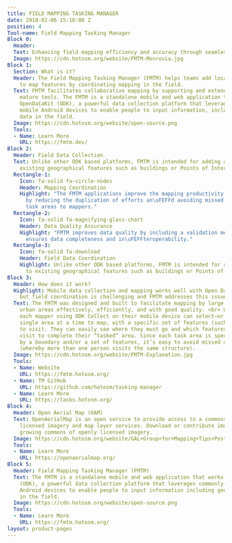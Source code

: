 ```yaml
---
title: FIELD MAPPING TASKING MANAGER
date: 2018-02-06 15:16:00 Z
position: 4
Tool-name: Field Mapping Tasking Manager
Block 0:
  Header: 
  Text: Enhancing field mapping efficiency and accuracy through seamless coordination
  Image: https://cdn.hotosm.org/website/FMTM-Monrovia.jpg
Block 1:
  Section: What is it?
  Header: The Field Mapping Tasking Manager (FMTM) helps teams add local knowledge
    to map features by coordinating mapping in the field.
  Text: FMTM facilitates collaborative mapping by supporting and extending existing
    mature tools. The FMTM is a standalone mobile and web application that works using
    OpenDataKit (ODK), a powerful data collection platform that leverages commonly-available
    mobile Android devices to enable people to input information, including geospatial
    data in the field.
  Image: https://cdn.hotosm.org/website/open-source.png
  Tools:
  - Name: Learn More
    URL: https://fmtm.dev/
Block 2:
  Header: Field Data Collection
  Text: Unlike other ODK based platforms, FMTM is intended for adding attributes to
    existing geographical features such as buildings or Points of Interest (POIs).
  Rectangle-1:
    Icon: fa-solid fa-circle-nodes
    Header: Mapping Coordination
    Highlight: "The FMTM applications improve the mapping productivity (mapped features/person-day)
      by reducing the duplication of efforts an\uFEFFd avoiding missed areas by allocating
      task areas to mappers."
  Rectangle-2:
    Icon: fa-solid fa-magnifying-glass-chart
    Header: Data Quality Assurance
    Highlight: "FMTM improves data quality by including a validation mechanism that
      ensures data completeness and in\uFEFFteroperability."
  Rectangle-3:
    Icon: fa-solid fa-download
    Header: Field Data Coordination
    Highlight: Unlike other ODK based platforms, FMTM is intended for adding attributes
      to existing geographical features such as buildings or Points of Interest (POIs).
Block 3:
  Header: How does it work?
  Highlight: Mobile data collection and mapping works well with Open Data Kit (ODK),
    but field coordination is challenging and FMTM addresses this issue
  Text: The FMTM was designed and built to facilitate mapping by large teams to cover
    urban areas effectively, efficiently, and with good quality. <br> Using the FMTM,
    each mapper using ODK Collect on their mobile device can select—or be assigned—a
    single area at a time to map, with a specific set of features (such as buildings)
    to visit. They can easily see where they must go and which features they must
    visit to complete their “tasked” area. Since each task area is specifically defined
    by a boundary and/or a set of features, it’s easy to avoid missed areas or duplication
    (whereby more than one person visits the same structure).
  Image: https://cdn.hotosm.org/website/FMTM-Explanation.jpg
  Tools:
  - Name: Website
    URL: https://fmtm.hotosm.org/
  - Name: TM GitHub
    URL: https://github.com/hotosm/tasking-manager
  - Name: Learn More
    URL: https://tasks.hotosm.org/
Block 4:
  Header: Open Aerial Map (OAM)
  Text: OpenAerialMap is an open service to provide access to a commons of openly
    licensed imagery and map layer services. Download or contribute imagery to the
    growing commons of openly licensed imagery.
  Image: https://cdn.hotosm.org/website/GAL+Group+for+Mapping+Tips+Post.jpg
  Tools:
  - Name: Learn More
    URL: https://openaerialmap.org/
Block 5:
  Header: Field Mapping Tasking Manager (FMTM)
  Text: The FMTM is a standalone mobile and web application that works using OpenDataKit
    (ODK), a powerful data collection platform that leverages commonly-available mobile
    Android devices to enable people to input information including geospatial data
    in the field.
  Image: https://cdn.hotosm.org/website/open-source.png
  Tools:
  - Name: Learn More
    URL: https://fmtm.hotosm.org/
layout: product-pages
---
```


